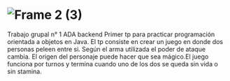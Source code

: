# ![Frame 2 (3)](https://user-images.githubusercontent.com/60680321/99079923-591c8080-259f-11eb-9d96-d19505cea0d0.png)

Trabajo grupal n° 1 ADA backend
Primer tp para practicar programación orientada a objetos en Java. El tp consiste en crear un juego en donde dos personas peleen entre si. Según el arma 
utilizada el poder de ataque cambia. El origen del personaje puede hacer que sea mágico.El juego funciona por turnos y termina cuando uno de los dos se queda
sin vida o sin stamina.
